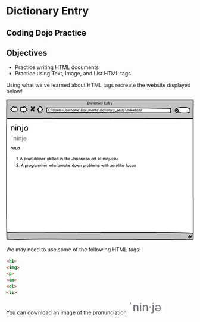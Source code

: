 # Dictionary Entry

## Coding Dojo Practice

## Objectives
* Practice writing HTML documents
* Practice using Text, Image, and List HTML tags

Using what we've learned about HTML tags recreate the website displayed below!

![resut preview image](https://github.com/andreachou/Dictionary-Entry/blob/main/Reference.png)

We may need to use some of the following HTML tags:

```html
<h1>
<img>
<p>
<em>
<ol>
<li>
```

You can download an image of the pronunciation ![ninja pronunciation image](https://github.com/andreachou/Dictionary-Entry/blob/main/pronunciation.png)

